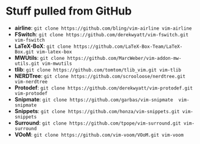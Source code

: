 # Stuff pulled from GitHub

* **airline**:       `git clone https://github.com/bling/vim-airline vim-airline`
* **FSwitch**:       `git clone https://github.com/derekwyatt/vim-fswitch.git vim-fswitch`
* **LaTeX-BoX**:     `git clone https://github.com/LaTeX-Box-Team/LaTeX-Box.git vim-latex-box`
* **MWUtils**:       `git clone https://github.com/MarcWeber/vim-addon-mw-utils.git vim-mwutils`
* **tlib**:          `git clone https://github.com/tomtom/tlib_vim.git vim-tlib`
* **NERDTree**:      `git clone https://github.com/scrooloose/nerdtree.git vim-nerdtree`
* **Protodef**:      `git clone https://github.com/derekwyatt/vim-protodef.git vim-protodef`
* **Snipmate**:      `git clone https://github.com/garbas/vim-snipmate  vim-snipmate`
* **Snippets**:      `git clone https://github.com/honza/vim-snippets.git vim-snippets`
* **Surround**:      `git clone https://github.com/tpope/vim-surround.git vim-surround`
* **VOoM**:          `git clone https://github.com/vim-voom/VOoM.git vim-voom`
